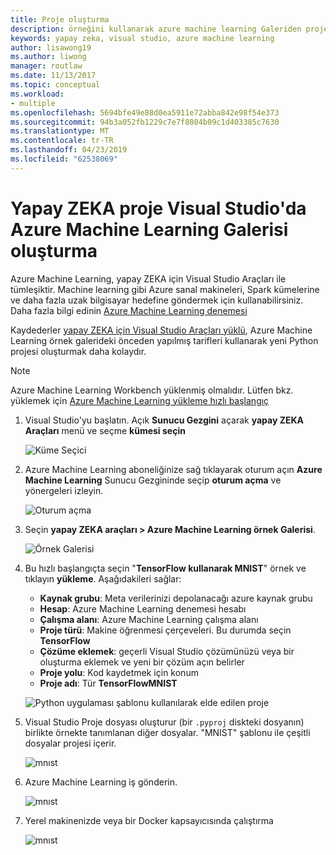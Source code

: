 ```yaml
---
title: Proje oluşturma
description: örneğini kullanarak azure machine learning Galeriden proje oluşturma
keywords: yapay zeka, visual studio, azure machine learning
author: lisawong19
ms.author: liwong
manager: routlaw
ms.date: 11/13/2017
ms.topic: conceptual
ms.workload:
- multiple
ms.openlocfilehash: 5694bfe49e88d0ea5911e72abba842e98f54e373
ms.sourcegitcommit: 94b3a052fb1229c7e7f8804b09c1d403385c7630
ms.translationtype: MT
ms.contentlocale: tr-TR
ms.lasthandoff: 04/23/2019
ms.locfileid: "62538069"
---
```

# <a name="create-an-ai-project-from-the-azure-machine-learning-gallery-in-visual-studio"></a>Yapay ZEKA proje Visual Studio'da Azure Machine Learning Galerisi oluşturma

Azure Machine Learning, yapay ZEKA için Visual Studio Araçları ile tümleşiktir. Machine learning gibi Azure sanal makineleri, Spark kümelerine ve daha fazla uzak bilgisayar hedefine göndermek için kullanabilirsiniz. Daha fazla bilgi edinin [Azure Machine Learning denemesi](https://docs.microsoft.com/azure/machine-learning/preview/experimentation-service-configuration)

Kaydederler [yapay ZEKA için Visual Studio Araçları yüklü](installation.md), Azure Machine Learning örnek galerideki önceden yapılmış tarifleri kullanarak yeni Python projesi oluşturmak daha kolaydır.

> [!NOTE]
> Azure Machine Learning Workbench yüklenmiş olmalıdır. Lütfen bkz. yüklemek için [Azure Machine Learning yükleme hızlı başlangıç](https://docs.microsoft.com/azure/machine-learning/preview/quickstart-installation)

1. Visual Studio'yu başlatın. Açık **Sunucu Gezgini** açarak **yapay ZEKA Araçları** menü ve seçme **kümesi seçin**

    ![Küme Seçici](media/create-project-gallery/select-cluster.png)

2. Azure Machine Learning aboneliğinize sağ tıklayarak oturum açın **Azure Machine Learning** Sunucu Gezgininde seçip **oturum açma** ve yönergeleri izleyin.

    ![Oturum açma](media/create-project-gallery/azureml-login.png)

3. Seçin **yapay ZEKA araçları > Azure Machine Learning örnek Galerisi**.

    ![Örnek Galerisi](media/create-project-gallery/gallery.png)

4. Bu hızlı başlangıçta seçin "**TensorFlow kullanarak MNIST**" örnek ve tıklayın **yükleme**. Aşağıdakileri sağlar:

   - **Kaynak grubu**: Meta verilerinizi depolanacağı azure kaynak grubu
   - **Hesap**: Azure Machine Learning denemesi hesabı
   - **Çalışma alanı**: Azure Machine Learning çalışma alanı
   - **Proje türü**: Makine öğrenmesi çerçeveleri. Bu durumda seçin **TensorFlow**
   - **Çözüme eklemek**: geçerli Visual Studio çözümünüzü veya bir oluşturma eklemek ve yeni bir çözüm açın belirler
   - **Proje yolu**: Kod kaydetmek için konum
   - **Proje adı**: Tür **TensorFlowMNIST**

   ![Python uygulaması şablonu kullanılarak elde edilen proje](media/create-project-gallery/new-AzureSampleProject.png)

5. Visual Studio Proje dosyası oluşturur (bir `.pyproj` diskteki dosyanın) birlikte örnekte tanımlanan diğer dosyalar. "MNIST" şablonu ile çeşitli dosyalar projesi içerir.

    ![mnıst](media/create-project-gallery/azml-mnist.png)

6. Azure Machine Learning iş gönderin.

    ![mnıst](media/create-project-gallery/submit-azml.png)

7. Yerel makinenizde veya bir Docker kapsayıcısında çalıştırma

    ![mnıst](media/create-project-gallery/azml-local.png)